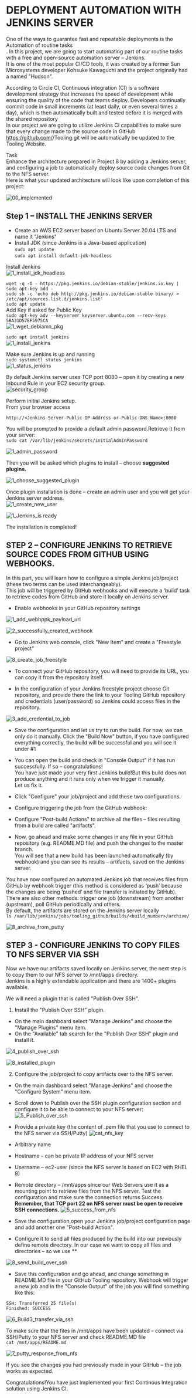 # DEPLOYMENT AUTOMATION WITH JENKINS SERVER

One of the ways to guarantee fast and repeatable deployments is the Automation of routine tasks<br>.
In this project, we are going to start automating part of our routine tasks with a free and open-source automation server – Jenkins.<br>
It is one of the most popular CI/CD tools, it was created by a former Sun Microsystems developer Kohsuke Kawaguchi and the project originally had a named "Hudson".<br>

According to Circle CI, Continuous integration (CI) is a software development strategy that increases the speed of development while ensuring the quality of the code that teams deploy. 
Developers continually commit code in small increments (at least daily, or even several times a day), which is then automatically built and tested before it is merged with the shared repository<br>
In our project we are going to utilize Jenkins CI capabilities to make sure that every change made to the source code in GitHub https://github.com/<yourname>/Tooling.git will be automatically be updated to the Tooling Website.<br>

Task<br>
Enhance the architecture prepared in Project 8 by adding a Jenkins server, and configuring a job to automatically deploy source code changes from Git to the NFS server.<br>
Here is what your updated architecture will look like upon completion of this project:<br>

![00_implemented](https://github.com/ifydevops23/CI_CD/assets/126971054/b62230a0-04cf-4517-9665-592deffd10bb)


## Step 1 – INSTALL THE JENKINS SERVER
- Create an AWS EC2 server based on Ubuntu Server 20.04 LTS and name it "Jenkins" <br>
- Install JDK (since Jenkins is a Java-based application)<br>
`sudo apt update`<br>
`sudo apt install default-jdk-headless`<br>

Install Jenkins<br>![1_install_jdk_headless](https://github.com/ifydevops23/CI_CD/assets/126971054/cb5826e4-7433-439f-8f10-30075c2d5602)

`wget -q -O - https://pkg.jenkins.io/debian-stable/jenkins.io.key | sudo apt-key add -`<br>
`sudo sh -c 'echo deb http://pkg.jenkins.io/debian-stable binary/ > /etc/apt/sources.list.d/jenkins.list'`<br>
`sudo apt update`<br>
Add Key if asked for Public Key<br>
`sudo apt-key adv --keyserver keyserver.ubuntu.com --recv-keys 5BA31D57EF5975CA`<br>
![1_wget_debiamn_pkg](https://github.com/ifydevops23/CI_CD/assets/126971054/8f4a88f4-7441-40f5-92e5-df8fd458ab7f)

`sudo apt install jenkins`<br>
![1_install_jenkins](https://github.com/ifydevops23/CI_CD/assets/126971054/9c4dadd9-fe18-4e27-98ad-b96ed8d9960e)

Make sure Jenkins is up and running<br>
`sudo systemctl status jenkins`<br>
![1_status_jenkins](https://github.com/ifydevops23/CI_CD/assets/126971054/32d9b571-25ab-4006-bce0-0f2b9e969584)

By default Jenkins server uses TCP port 8080 – open it by creating a new Inbound Rule in your EC2 security group.<br>
![security_group](https://github.com/ifydevops23/CI_CD/assets/126971054/a3c37fb1-8474-49eb-9a92-9f6374877386)

Perform initial Jenkins setup.<br>
From your browser access 
```
http://<Jenkins-Server-Public-IP-Address-or-Public-DNS-Name>:8080
```

You will be prompted to provide a default admin password.Retrieve it from your server: <br>
`sudo cat /var/lib/jenkins/secrets/initialAdminPassword`

![1_admin_password](https://github.com/ifydevops23/CI_CD/assets/126971054/9daff864-fbbb-4e99-bc50-233c6d943440)


Then you will be asked which plugins to install – choose **suggested plugins.**

![1_choose_suggested_plugin](https://github.com/ifydevops23/CI_CD/assets/126971054/386a2c0e-7ef8-4640-a42d-c65baa3fc160)


Once plugin installation is done – create an admin user and you will get your Jenkins server address.<br>
![1_create_new_user](https://github.com/ifydevops23/CI_CD/assets/126971054/6b7c0db0-0ea3-4941-a386-d8b36c872f60)

![1_Jenkins_is ready](https://github.com/ifydevops23/CI_CD/assets/126971054/667075a2-6dd3-4339-abdb-b09b80da0fcb)

The installation is completed!


## STEP 2 – CONFIGURE JENKINS TO RETRIEVE SOURCE CODES FROM GITHUB USING WEBHOOKS.<br>

In this part, you will learn how to configure a simple Jenkins job/project (these two terms can be used interchangeably). <br>
This job will be triggered by GitHub webhooks and will execute a ‘build’ task to retrieve codes from GitHub and store it locally on Jenkins server.<br>

- Enable webhooks in your GitHub repository settings

![1_add_webhppk_payload_url](https://github.com/ifydevops23/CI_CD/assets/126971054/0eaa5653-8553-48db-baee-a106552d1cfa)

![2_successfully_created_webhook](https://github.com/ifydevops23/CI_CD/assets/126971054/44d062ff-f548-4667-a109-7c778e3c3aea)

- Go to Jenkins web console, click "New Item" and create a "Freestyle project"

![8_create_job_freestyle](https://github.com/ifydevops23/CI_CD/assets/126971054/a5c5526c-f732-4f5b-9104-ee1c71a53d72)

- To connect your GitHub repository, you will need to provide its URL, you can copy it from the repository itself.

- In the configuration of your Jenkins freestyle project choose Git repository, and provide there the link to your Tooling GitHub repository and credentials (user/password) so Jenkins could access files in the repository.

![3_add_credential_to_job](https://github.com/ifydevops23/CI_CD/assets/126971054/12fb7ab4-7545-4858-bc20-cadcfdf0e4a3)

- Save the configuration and let us try to run the build. 
For now, we can only do it manually.
Click the "Build Now" button, if you have configured everything correctly, the build will be successful and you will see it under #1

- You can open the build and check in "Console Output" if it has run successfully. If so – congratulations!<br>
You have just made your very first Jenkins build!But this build does not produce anything and it runs only when we trigger it manually.<br> 
Let us fix it.<br>

- Click "Configure" your job/project and add these two configurations.<br>
- Configure triggering the job from the GitHub webhook:<br>

- Configure "Post-build Actions" to archive all the files – files resulting from a build are called "artifacts".<br>

- Now, go ahead and make some changes in any file in your GitHub repository (e.g. README.MD file) and push the changes to the master branch.<br>
You will see that a new build has been launched automatically (by webhook) and you can see its results – artifacts, saved on the Jenkins server.<br>


You have now configured an automated Jenkins job that receives files from GitHub by webhook trigger (this method is considered as ‘push’ because the changes are being ‘pushed’ and file transfer is initiated by GitHub).<br> There are also other methods: trigger one job (downstream) from another (upstream), poll GitHub periodically and others.<br>
By default, the artifacts are stored on the Jenkins server locally<br>
`ls /var/lib/jenkins/jobs/tooling_github/builds/<build_number>/archive/`

![8_archive_from_putty](https://github.com/ifydevops23/CI_CD/assets/126971054/e000fcd2-4049-44ce-a038-a2d15c71cf58)

## STEP 3 - CONFIGURE JENKINS TO COPY FILES TO NFS SERVER VIA SSH
Now we have our artifacts saved locally on Jenkins server, the next step is to copy them to our NFS server to /mnt/apps directory.<br>
Jenkins is a highly extendable application and there are 1400+ plugins available. <br>


We will need a plugin that is called "Publish Over SSH".<br>

1. Install the "Publish Over SSH" plugin.
- On the main dashboard select "Manage Jenkins" and choose the "Manage Plugins" menu item.
- On the "Available" tab search for the "Publish Over SSH" plugin and install it.

![4_publish_over_ssh](https://github.com/ifydevops23/CI_CD/assets/126971054/bc5a5cab-8e62-4192-94dd-7708df7c92ca)

![8_installed_plugin](https://github.com/ifydevops23/CI_CD/assets/126971054/452906a1-3be0-42bf-9b76-6bb8ed2b6b08)


2. Configure the job/project to copy artifacts over to the NFS server.
- On the main dashboard select "Manage Jenkins" and choose the "Configure System" menu item.
- Scroll down to Publish over the SSH plugin configuration section and configure it to be able to connect to your NFS server:
![5_Publish_over_ssh](https://github.com/ifydevops23/CI_CD/assets/126971054/b83ce401-79f6-4b6d-b22d-e94693bbf137)

- Provide a private key (the content of .pem file that you use to connect to the NFS server via SSH/Putty)
![cat_nfs_key](https://github.com/ifydevops23/CI_CD/assets/126971054/4ec45a5b-87c2-406d-b6d7-db6fd6804cbb)
- Arbitrary name
- Hostname – can be private IP address of your NFS server
- Username – ec2-user (since the NFS server is based on EC2 with RHEL 8)
- Remote directory – /mnt/apps since our Web Servers use it as a mounting point to retrieve files from the NFS server.
Test the configuration and make sure the connection returns Success. <br>
**Remember, that TCP port 22 on NFS server must be open to receive SSH connections.**
![5_success_from_nfs](https://github.com/ifydevops23/CI_CD/assets/126971054/83031d45-07da-4608-8dc6-2a3f976b159e)

- Save the configuration,open your Jenkins job/project configuration page and add another one "Post-build Action".

- Configure it to send all files produced by the build into our previously define remote directory. In our case we want to copy all files and directories – so we use ** <br>

![8_send_build_over_ssh](https://github.com/ifydevops23/CI_CD/assets/126971054/4456f48b-0f18-4373-8e84-0e03aea4964e)

- Save this configuration and go ahead, and change something in README.MD file in your GitHub Tooling repository.
Webhook will trigger a new job and in the "Console Output" of the job you will find something like this:


```
SSH: Transferred 25 file(s)
Finished: SUCCESS
```
![6_Build3_transfer_via_ssh](https://github.com/ifydevops23/CI_CD/assets/126971054/159ee08a-a885-4ad3-b979-24428aac450b)

To make sure that the files in /mnt/apps have been updated – connect via SSH/Putty to your NFS server and check README.MD file<br>
`cat /mnt/apps/README.md`<br>

![7_putty_response_from_nfs](https://github.com/ifydevops23/CI_CD/assets/126971054/52368aad-8f60-4571-91c2-141c21ffaf2c)

If you see the changes you had previously made in your GitHub – the job works as expected.<br>

Congratulations!You have just implemented your first Continous Integration solution using Jenkins CI. 





